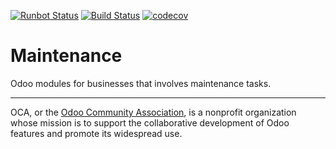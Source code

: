 [![Runbot Status](https://runbot.odoo-community.org/runbot/badge/flat/240/10.0.svg)](https://runbot.odoo-community.org/runbot/repo/github-com-oca-maintenance-240)
[![Build Status](https://travis-ci.org/OCA/maintenance.svg?branch=10.0)](https://travis-ci.org/OCA/maintenance)
[![codecov](https://codecov.io/gh/OCA/maintenance/branch/10.0/graph/badge.svg)](https://codecov.io/gh/OCA/maintenance)

# Maintenance

Odoo modules for businesses that involves maintenance tasks.

[//]: # (addons)
[//]: # (end addons)

----

OCA, or the [Odoo Community Association](http://odoo-community.org/), is a nonprofit organization whose
mission is to support the collaborative development of Odoo features and
promote its widespread use.
